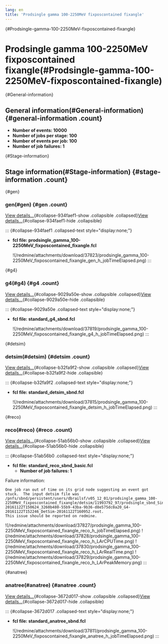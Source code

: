 ```yaml
---
lang: en
title: 'Prodsingle gamma 100-2250MeV fixposcontained fixangle'
---
```


{#Prodsingle-gamma-100-2250MeV-fixposcontained-fixangle}

Prodsingle gamma 100-2250MeV fixposcontained fixangle(#Prodsingle-gamma-100-2250MeV-fixposcontained-fixangle)
==============================================================================================================================

{#General-information}

General information(#General-information) {#general-information .count}
----------------------------------------------------------

-   **Number of events: 10000**
-   **Number of jobs per stage: 100**
-   **Number of events per job: 100**
-   **Number of job failures: 1**

{#Stage-information}

Stage information(#Stage-information) {#stage-information .count}
------------------------------------------------------

{#gen}

### gen(#gen) {#gen .count}

[View details\...](#){#collapse-934faef1-show .collapsible
.collapsed}[View details\...](#){#collapse-934faef1-hide .collapsible}

::: {#collapse-934faef1 .collapsed-text style="display:none;"}
-   **fcl file:
    prodsingle\_gamma\_100-2250MeV\_fixposcontained\_fixangle.fcl**

    !(/redmine/attachments/download/37823/prodsingle_gamma_100-2250MeV_fixposcontained_fixangle_gen_h_jobTimeElapsed.png)
:::

{#g4}

### g4(#g4) {#g4 .count}

[View details\...](#){#collapse-9029a50e-show .collapsible
.collapsed}[View details\...](#){#collapse-9029a50e-hide .collapsible}

::: {#collapse-9029a50e .collapsed-text style="display:none;"}
-   **fcl file: standard\_g4\_sbnd.fcl**

    !(/redmine/attachments/download/37819/prodsingle_gamma_100-2250MeV_fixposcontained_fixangle_g4_h_jobTimeElapsed.png)
:::

{#detsim}

### detsim(#detsim) {#detsim .count}

[View details\...](#){#collapse-b32fa9f2-show .collapsible
.collapsed}[View details\...](#){#collapse-b32fa9f2-hide .collapsible}

::: {#collapse-b32fa9f2 .collapsed-text style="display:none;"}
-   **fcl file: standard\_detsim\_sbnd.fcl**

    !(/redmine/attachments/download/37815/prodsingle_gamma_100-2250MeV_fixposcontained_fixangle_detsim_h_jobTimeElapsed.png)
:::

{#reco}

### reco(#reco) {#reco .count}

[View details\...](#){#collapse-51ab56b0-show .collapsible
.collapsed}[View details\...](#){#collapse-51ab56b0-hide .collapsible}

::: {#collapse-51ab56b0 .collapsed-text style="display:none;"}
-   **fcl file: standard\_reco\_sbnd\_basic.fcl**
    -   **Number of job failures: 1**

Failure information:

    One job ran out of time on its grid node suggesting an event got stuck.  The input detsim file was /pnfs/sbnd/persistent/users/dbrailsf/v05_12_01/prodsingle_gamma_100-2250MeV_fixposcontained_fixangle/detsim/11993792_97/prodsingle_sbnd_SinglesGen-20161122T150624_3260b480-55b9-43ba-9b36-d8e575dc0a20_G4-20161122T152246_DetSim-20161122T160952.root.
    This issue should be reported on redmine.

!(/redmine/attachments/download/37827/prodsingle_gamma_100-2250MeV_fixposcontained_fixangle_reco_h_jobTimeElapsed.png)
!(/redmine/attachments/download/37828/prodsingle_gamma_100-2250MeV_fixposcontained_fixangle_reco_h_LArCPUTime.png)
!(/redmine/attachments/download/37830/prodsingle_gamma_100-2250MeV_fixposcontained_fixangle_reco_h_LArRealTime.png)
!(/redmine/attachments/download/37829/prodsingle_gamma_100-2250MeV_fixposcontained_fixangle_reco_h_LArPeakMemory.png)
:::

{#anatree}

### anatree(#anatree) {#anatree .count}

[View details\...](#){#collapse-3672d017-show .collapsible
.collapsed}[View details\...](#){#collapse-3672d017-hide .collapsible}

::: {#collapse-3672d017 .collapsed-text style="display:none;"}
-   **fcl file: standard\_anatree\_sbnd.fcl**

    !(/redmine/attachments/download/37811/prodsingle_gamma_100-2250MeV_fixposcontained_fixangle_anatree_h_jobTimeElapsed.png)
:::
